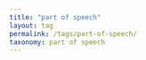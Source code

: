 ```yaml
---
title: "part of speech"
layout: tag
permalink: /tags/part-of-speech/
taxonomy: part of speech
---
```

